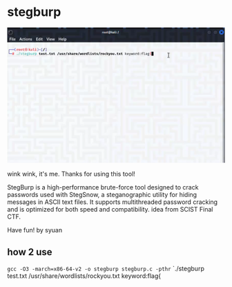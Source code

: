# stegburp

[![預覽](https://github.com/Morexsyan/stegburp/raw/main/preview.png)](https://github.com/Morexsyan/stegburp/raw/main/test.mp4)


wink wink, it's me.
Thanks for using this tool!

StegBurp is a high-performance brute-force tool designed to crack passwords used with StegSnow, a steganographic utility for hiding messages in ASCII text files.
It supports multithreaded password cracking and is optimized for both speed and compatibility.
idea from SCIST Final CTF.

Have fun!
by syuan
## how 2 use
`gcc -O3 -march=x86-64-v2 -o stegburp stegburp.c -pthr`
`./stegburp test.txt /usr/share/wordlists/rockyou.txt keyword:flag{

